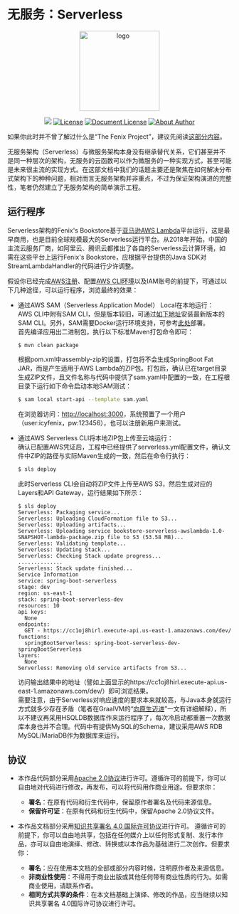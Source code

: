 # 无服务：Serverless

<GitHubWrapper>

<p align="center">
  <a href="https://icyfenix.cn" target="_blank">
    <img width="180" src="https://raw.githubusercontent.com/fenixsoft/awesome-fenix/master/.vuepress/public/images/logo-color.png" alt="logo">
  </a>
</p>
<p align="center">
    <a href="https://icyfenix.cn"  style="display:inline-block"><img src="https://raw.githubusercontent.com/fenixsoft/awesome-fenix/master/.vuepress/public/images/Release-v1.svg"></a>
    <a href="https://www.apache.org/licenses/LICENSE-2.0"  target="_blank" style="display:inline-block"><img src="https://raw.githubusercontent.com/fenixsoft/awesome-fenix/master/.vuepress/public/images/License-Apache.svg" alt="License"></a>
<a href="https://creativecommons.org/licenses/by/4.0/"  target="_blank" style="display:inline-block"><img src="https://raw.githubusercontent.com/fenixsoft/awesome-fenix/master/.vuepress/public/images/DocLicense-CC-red.svg" alt="Document License"></a>
    <a href="https://icyfenix.cn/introduction/about-me.html" target="_blank" style="display:inline-block"><img src="https://raw.githubusercontent.com/fenixsoft/awesome-fenix/master/.vuepress/public/images/Author-IcyFenix-blue.svg" alt="About Author"></a>
</p>



</GitHubWrapper>

如果你此时并不曾了解过什么是“The Fenix Project”，建议先阅读<a href="https://icyfenix.cn/introduction/about-the-fenix-project.html">这部分内容</a>。

无服务架构（Serverless）与微服务架构本身没有继承替代关系，它们甚至并不是同一种层次的架构，无服务的云函数可以作为微服务的一种实现方式，甚至可能是未来很主流的实现方式。在这部文档中我们的话题主要还是聚焦在如何解决分布式架构下的种种问题，相对而言无服务架构并非重点，不过为保证架构演进的完整性，笔者仍然建立了无服务架构的简单演示工程。

## 运行程序

Serverless架构的Fenix's Bookstore基于[亚马逊AWS Lambda](https://amazonaws-china.com/cn/lambda/)平台运行，这是最早商用，也是目前全球规模最大的Serverless运行平台。从2018年开始，中国的主流云服务厂商，如阿里云、腾讯云都推出了各自的Serverless云计算环境，如需在这些平台上运行Fenix's Bookstore，应根据平台提供的Java SDK对StreamLambdaHandler的代码进行少许调整。

假设你已经完成[AWS注册](https://aws.amazon.com/premiumsupport/knowledge-center/create-and-activate-aws-account/)、配置[AWS CLI环境](https://amazonaws-china.com/cn/cli/)以及IAM账号的前提下，可通过以下几种途径，可以运行程序，浏览最终的效果：

- 通过AWS SAM（Serverless Application Model） Local在本地运行：<br/>AWS CLI中附有SAM CLI，但是版本较旧，可通过[如下地址](https://docs.aws.amazon.com/serverless-application-model/latest/developerguide/serverless-sam-cli-install.html)安装最新版本的SAM CLI。另外，SAM需要Docker运行环境支持，可参考[此处](/appendix/deployment-env-setup/setup-docker.html)部署。<br/>首先编译应用出二进制包，执行以下标准Maven打包命令即可：<br/>

  ```
  $ mvn clean package
  ```

  根据pom.xml中assembly-zip的设置，打包将不会生成SpringBoot Fat JAR，而是产生适用于AWS Lambda的ZIP包。打包后，确认已在target目录生成ZIP文件，且文件名称与代码中提供了sam.yaml中配置的一致，在工程根目录下运行如下命令启动本地SAM测试：

  ```bash
  $ sam local start-api --template sam.yaml
  ```

  在浏览器访问：[http://localhost:3000](http://localhost:3000)，系统预置了一个用户（user:icyfenix，pw:123456），也可以注册新用户来测试。

- 通过AWS Serverless CLI将本地ZIP包上传至云端运行：<br/>确认已配置AWS凭证后，工程中已经提供了serverless.yml配置文件，确认文件中ZIP的路径与实际Maven生成的一致，然后在命令行执行：

  ```bash
  $ sls deploy
  ```

  此时Serverless CLI会自动将ZIP文件上传至AWS S3，然后生成对应的Layers和API Gateway，运行结果如下所示：

  ```
  $ sls deploy
  Serverless: Packaging service...
  Serverless: Uploading CloudFormation file to S3...
  Serverless: Uploading artifacts...
  Serverless: Uploading service bookstore-serverless-awslambda-1.0-SNAPSHOT-lambda-package.zip file to S3 (53.58 MB)...
  Serverless: Validating template...
  Serverless: Updating Stack...
  Serverless: Checking Stack update progress...
  ..............
  Serverless: Stack update finished...
  Service Information
  service: spring-boot-serverless
  stage: dev
  region: us-east-1
  stack: spring-boot-serverless-dev
  resources: 10
  api keys:
    None
  endpoints:
    GET - https://cc1oj8hirl.execute-api.us-east-1.amazonaws.com/dev/
  functions:
    springBootServerless: spring-boot-serverless-dev-springBootServerless
  layers:
    None
  Serverless: Removing old service artifacts from S3...
  ```

  访问输出结果中的地址（譬如上面显示的https://cc1oj8hirl.execute-api.us-east-1.amazonaws.com/dev/）即可浏览结果。<br/>需要注意，由于Serverless对响应速度的要求本来就较高，与Java本身就运行方式就多少存在矛盾（笔者在GraalVM的“[向原生迈进](/tricks/graalvm/substratevm.html)”一文有详细解释），所以不建议再采用HSQLDB数据库作来运行程序了，每次冷启动都重置一次数据库本身也并不合理。代码中有提供MySQL的Schema，建议采用AWS RDB MySQL/MariaDB作为数据库来运行。

## 协议

- 本作品代码部分采用[Apache 2.0协议](https://www.apache.org/licenses/LICENSE-2.0)进行许可。遵循许可的前提下，你可以自由地对代码进行修改，再发布，可以将代码用作商业用途。但要求你：
  - **署名**：在原有代码和衍生代码中，保留原作者署名及代码来源信息。
  - **保留许可证**：在原有代码和衍生代码中，保留Apache 2.0协议文件。

- 本作品文档部分采用[知识共享署名 4.0 国际许可协议](http://creativecommons.org/licenses/by/4.0/)进行许可。 遵循许可的前提下，你可以自由地共享，包括在任何媒介上以任何形式复制、发行本作品，亦可以自由地演绎、修改、转换或以本作品为基础进行二次创作。但要求你：
  - **署名**：应在使用本文档的全部或部分内容时候，注明原作者及来源信息。
  - **非商业性使用**：不得用于商业出版或其他任何带有商业性质的行为。如需商业使用，请联系作者。
  - **相同方式共享的条件**：在本文档基础上演绎、修改的作品，应当继续以知识共享署名 4.0国际许可协议进行许可。